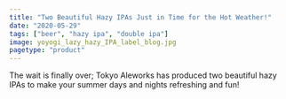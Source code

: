 ```yaml
---
title: "Two Beautiful Hazy IPAs Just in Time for the Hot Weather!"
date: "2020-05-29"
tags: ["beer", "hazy ipa", "double ipa"]
image: yoyogi_lazy_hazy_IPA_label_blog.jpg
pagetype: "product"
---
```


The wait is finally over; Tokyo Aleworks has produced two beautiful hazy IPAs to make your summer days and nights refreshing and fun!